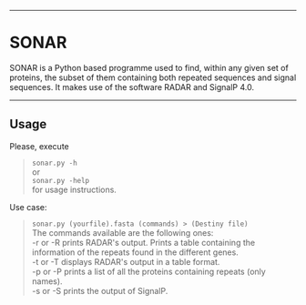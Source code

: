 ----
# SONAR
 
SONAR is a Python based programme used to find, within any given set of proteins, the subset of them containing both repeated sequences and signal sequences. It makes use of the software RADAR and SignalP 4.0.  

----
## Usage  
  
Please, execute  
 > `sonar.py -h`  
or  
 > `sonar.py -help`  
for usage instructions.  
  
Use case:  
 > `sonar.py (yourfile).fasta (commands) > (Destiny file)`  
The commands available are the following ones:  
 > -r or -R 	prints RADAR's output. Prints a table containing the information of the repeats found in the different genes.  
 -t or -T	displays RADAR's output in a table format.  
 -p or -P	prints a list of all the proteins containing repeats (only names).  
 -s or -S	prints the output of SignalP.  

